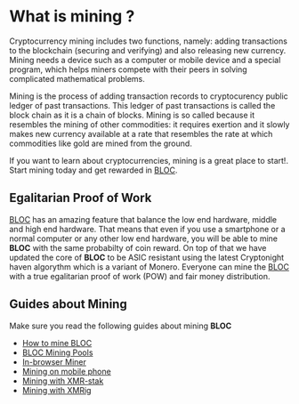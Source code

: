 # **What is mining ?**

Cryptocurrency mining includes two functions, namely: adding transactions to the blockchain (securing and verifying) and also releasing new currency. Mining needs a device such as a computer or mobile device and a special program, which helps miners compete with their peers in solving complicated mathematical problems.

Mining is the process of adding transaction records to cryptocurency public ledger of past transactions. This ledger of past transactions is called the block chain as it is a chain of blocks. Mining is so called because it resembles the mining of other commodities: it requires exertion and it slowly makes new currency available at a rate that resembles the rate at which commodities like gold are mined from the ground.

If you want to learn about cryptocurrencies, mining is a great place to start!. Start mining today and get rewarded in [BLOC](https://bloc.money).

## **Egalitarian Proof of Work**

[BLOC](https://bloc.money) has an amazing feature that balance the low end hardware, middle and high end hardware. That means that even if you use a smartphone or a normal computer or any other low end hardware, you will be able to mine **BLOC** with the same probabilty of coin reward. On top of that we have updated the core of **BLOC** to be ASIC resistant using the latest Cryptonight haven algorythm which is a variant of Monero. Everyone can mine the [BLOC](https://bloc.money) with a true egalitarian proof of work (POW) and fair money distribution.

## **Guides about Mining**

Make sure you read the following guides about mining **BLOC**

* [How to mine BLOC](../mining/How-to-mine-BLOC.md)
* [BLOC Mining Pools](../mining/Pools.md)
* [In-browser Miner](../mining/Mining-with-web-miner.md)
* [Mining on mobile phone](../mining/mobile-mining/Mining-with-Phone.md)
* [Mining with XMR-stak](../mining/XMR-Stak-index.md)
* [Mining with XMRig](../mining/XMRIG-index.md)





